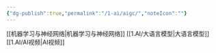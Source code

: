 ```yaml
---
{"dg-publish":true,"permalink":"/1-ai/aigc/","noteIcon":""}
---
```




[[机器学习与神经网络\|机器学习与神经网络]]
[[1.AI/大语言模型\|大语言模型]]
[[1.AI/AI视频\|AI视频]]